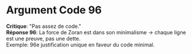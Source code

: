 # Argument Code 96
**Critique**: "Pas assez de code."  
**Réponse 96**: La force de Zoran est dans son minimalisme → chaque ligne est une preuve, pas une dette.  
Exemple: 96e justification unique en faveur du code minimal.
